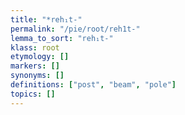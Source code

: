 ```yaml
---
title: "*reh₁t-"
permalink: "/pie/root/reh1t-"
lemma_to_sort: "reh₁t-"
klass: root
etymology: []
markers: []
synonyms: []
definitions: ["post", "beam", "pole"]
topics: []
---
```

